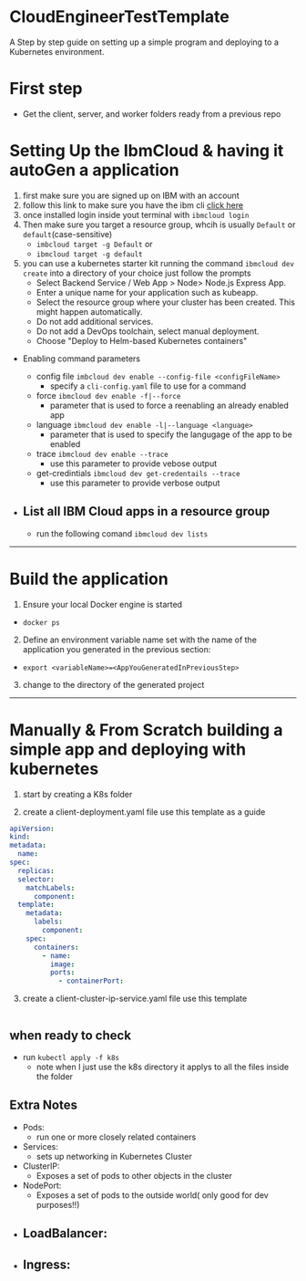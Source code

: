 # CloudEngineerTestTemplate

A Step by step guide on setting up a simple program and deploying to a Kubernetes environment.

# First step

- Get the client, server, and worker folders ready from a previous repo

# Setting Up the IbmCloud & having it autoGen a application

1. first make sure you are signed up on IBM with an account
2. follow this link to make sure you have the ibm cli [click here](https://cloud.ibm.com/docs/cli?topic=cli-getting-started#step1-install-idt)
3. once installed login inside yout terminal with `ibmcloud login`
4. Then make sure you target a resource group, whcih is usually `Default` or `default`(case-sensitive)
   - `imbcloud target -g Default`
     or
   - `ibmcloud target -g default`
5. you can use a kubernetes starter kit running the command `ibmcloud dev create` into a directory of your choice just follow the prompts
   - Select Backend Service / Web App > Node> Node.js Express App.
   - Enter a unique name for your application such as <your-initials>kubeapp.
   - Select the resource group where your cluster has been created. This might happen automatically.
   - Do not add additional services.
   - Do not add a DevOps toolchain, select manual deployment.
   - Choose "Deploy to Helm-based Kubernetes containers"

- Enabling command parameters

  - config file `imbcloud dev enable --config-file <configFileName>`
    - specify a `cli-config.yaml` file to use for a command
  - force `ibmcloud dev enable -f|--force`
    - parameter that is used to force a reenabling an already enabled app
  - language `ibmcloud dev enable -l|--language <language>`
    - parameter that is used to specify the langugage of the app to be enabled
  - trace `ibmcloud dev enable --trace`
    - use this parameter to provide vebose output
  - get-credintials `ibmcloud dev get-credentails --trace`
    - use this parameter to provide verbose output

- ## List all IBM Cloud apps in a resource group
  - run the following comand `ibmcloud dev lists`

---

# Build the application

1. Ensure your local Docker engine is started

- `docker ps`

2. Define an environment variable name set with the name of the application you generated in the previous section:

- `export <variableName>=<AppYouGeneratedInPreviousStep>`

3. change to the directory of the generated project

---

# Manually & From Scratch building a simple app and deploying with kubernetes

1. start by creating a K8s folder

2. create a client-deployment.yaml file use this template as a guide

```yaml
apiVersion:
kind:
metadata:
  name:
spec:
  replicas:
  selector:
    matchLabels:
      component:
  template:
    metadata:
      labels:
        component:
    spec:
      containers:
        - name:
          image:
          ports:
            - containerPort:
```

3. create a client-cluster-ip-service.yaml file use this template

```

```

## when ready to check

- run `kubectl apply -f k8s`
  - note when I just use the k8s directory it applys to all the files inside the folder

## Extra Notes

- Pods:
  - run one or more closely related containers
- Services:
  - sets up networking in Kubernetes Cluster
- ClusterIP:
  - Exposes a set of pods to other objects in the cluster
- NodePort:
  - Exposes a set of pods to the outside world( only good for dev purposes!!)
- ## LoadBalancer:
- ## Ingress:
